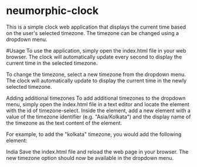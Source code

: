 # neumorphic-clock

This is a simple clock web application that displays the current time based on the user's selected timezone. The timezone can be changed using a dropdown menu.

#Usage To use the application, simply open the index.html file in your web browser. The clock will automatically update every second to display the current time in the selected timezone.

To change the timezone, select a new timezone from the dropdown menu. The clock will automatically update to display the current time in the newly selected timezone.

Adding additional timezones To add additional timezones to the dropdown menu, simply open the index.html file in a text editor and locate the element with the id of timezone-select. Inside the element, add a new element with a value of the timezone identifier (e.g. "Asia/Kolkata") and the display name of the timezone as the text content of the element.

For example, to add the "kolkata" timezone, you would add the following element:

India
Save the index.html file and reload the web page in your browser. The new timezone option should now be available in the dropdown menu.
